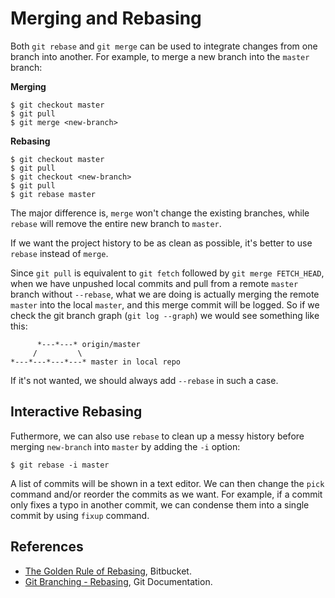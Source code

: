 # Merging and Rebasing

Both `git rebase` and `git merge` can be used to integrate changes from one branch into another. For example, to merge a new branch into the `master` branch:

**Merging**
```console
$ git checkout master
$ git pull
$ git merge <new-branch>
```

**Rebasing**

```console
$ git checkout master
$ git pull
$ git checkout <new-branch>
$ git pull
$ git rebase master
```

The major difference is, `merge` won't change the existing branches, while `rebase` will remove the entire new branch to `master`.

If we want the project history to be as clean as possible, it's better to use `rebase` instead of `merge`.

Since `git pull` is equivalent to `git fetch` followed by `git merge FETCH_HEAD`, when we have unpushed local commits and pull from a remote `master` branch without `--rebase`, what we are doing is actually merging the remote `master` into the local `master`, and this merge commit will be logged. So if we check the git branch graph (`git log --graph`) we would see something like this:

```
      *---*---* origin/master
     /         \
*---*---*---*---* master in local repo
```

If it's not wanted, we should always add `--rebase` in such a case.

## Interactive Rebasing

Futhermore, we can also use `rebase` to clean up a messy history before merging `new-branch` into `master` by adding the `-i` option:

```console
$ git rebase -i master
```

A list of commits will be shown in a text editor. We can then change the `pick` command and/or reorder the commits as we want. For example, if a commit only fixes a typo in another commit, we can condense them into a single commit by using `fixup` command.

## References

* [The Golden Rule of Rebasing](https://www.atlassian.com/git/tutorials/merging-vs-rebasing#the-golden-rule-of-rebasing), Bitbucket.
* [Git Branching - Rebasing](https://git-scm.com/book/en/v2/Git-Branching-Rebasing), Git Documentation.
